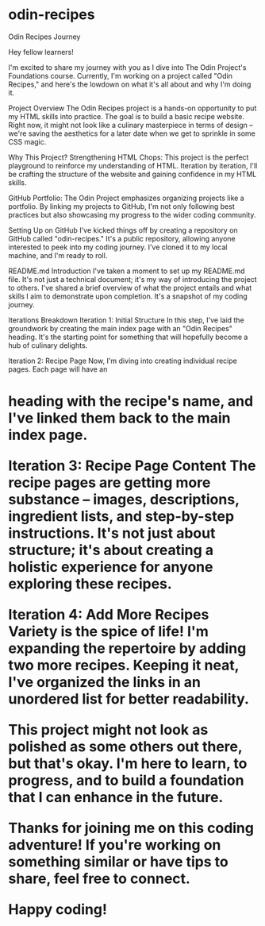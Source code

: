 # odin-recipes

Odin Recipes Journey

Hey fellow learners!

I'm excited to share my journey with you as I dive into The Odin Project's Foundations course. Currently, I'm working on a project called "Odin Recipes," and here's the lowdown on what it's all about and why I'm doing it.

Project Overview
The Odin Recipes project is a hands-on opportunity to put my HTML skills into practice. The goal is to build a basic recipe website. Right now, it might not look like a culinary masterpiece in terms of design – we're saving the aesthetics for a later date when we get to sprinkle in some CSS magic.

Why This Project?
Strengthening HTML Chops: This project is the perfect playground to reinforce my understanding of HTML. Iteration by iteration, I'll be crafting the structure of the website and gaining confidence in my HTML skills.

GitHub Portfolio: The Odin Project emphasizes organizing projects like a portfolio. By linking my projects to GitHub, I'm not only following best practices but also showcasing my progress to the wider coding community.

Setting Up on GitHub
I've kicked things off by creating a repository on GitHub called "odin-recipes." It's a public repository, allowing anyone interested to peek into my coding journey. I've cloned it to my local machine, and I'm ready to roll.

README.md Introduction
I've taken a moment to set up my README.md file. It's not just a technical document; it's my way of introducing the project to others. I've shared a brief overview of what the project entails and what skills I aim to demonstrate upon completion. It's a snapshot of my coding journey.

Iterations Breakdown
Iteration 1: Initial Structure
In this step, I've laid the groundwork by creating the main index page with an "Odin Recipes" heading. It's the starting point for something that will hopefully become a hub of culinary delights.

Iteration 2: Recipe Page
Now, I'm diving into creating individual recipe pages. Each page will have an <h1> heading with the recipe's name, and I've linked them back to the main index page.

Iteration 3: Recipe Page Content
The recipe pages are getting more substance – images, descriptions, ingredient lists, and step-by-step instructions. It's not just about structure; it's about creating a holistic experience for anyone exploring these recipes.

Iteration 4: Add More Recipes
Variety is the spice of life! I'm expanding the repertoire by adding two more recipes. Keeping it neat, I've organized the links in an unordered list for better readability.

This project might not look as polished as some others out there, but that's okay. I'm here to learn, to progress, and to build a foundation that I can enhance in the future.

Thanks for joining me on this coding adventure! If you're working on something similar or have tips to share, feel free to connect.

Happy coding!